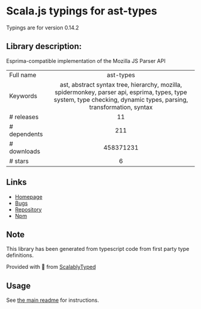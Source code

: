 
# Scala.js typings for ast-types

Typings are for version 0.14.2

## Library description:
Esprima-compatible implementation of the Mozilla JS Parser API

|                    |                 |
| ------------------ | :-------------: |
| Full name          | ast-types |
| Keywords           | ast, abstract syntax tree, hierarchy, mozilla, spidermonkey, parser api, esprima, types, type system, type checking, dynamic types, parsing, transformation, syntax |
| # releases         | 11 |
| # dependents       | 211 |
| # downloads        | 458371231 |
| # stars            | 6 |

## Links
- [Homepage](http://github.com/benjamn/ast-types)
- [Bugs](https://github.com/benjamn/ast-types/issues)
- [Repository](https://github.com/benjamn/ast-types)
- [Npm](https://www.npmjs.com/package/ast-types)
    


## Note
This library has been generated from typescript code from first party type definitions.

Provided with :purple_heart: from [ScalablyTyped](https://github.com/oyvindberg/ScalablyTyped)

## Usage
See [the main readme](../../readme.md) for instructions.


